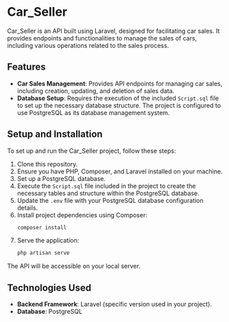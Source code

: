 # Car_Seller

Car_Seller is an API built using Laravel, designed for facilitating car sales. It provides endpoints and functionalities to manage the sales of cars, including various operations related to the sales process.

## Features

- **Car Sales Management**: Provides API endpoints for managing car sales, including creation, updating, and deletion of sales data.
- **Database Setup**: Requires the execution of the included `Script.sql` file to set up the necessary database structure. The project is configured to use PostgreSQL as its database management system.

## Setup and Installation

To set up and run the Car_Seller project, follow these steps:

1. Clone this repository.
2. Ensure you have PHP, Composer, and Laravel installed on your machine.
3. Set up a PostgreSQL database.
4. Execute the `Script.sql` file included in the project to create the necessary tables and structure within the PostgreSQL database.
5. Update the `.env` file with your PostgreSQL database configuration details.
6. Install project dependencies using Composer:
    ```bash
    composer install
    ```
7. Serve the application:
    ```bash
    php artisan serve
    ```

The API will be accessible on your local server.

## Technologies Used

- **Backend Framework**: Laravel (specific version used in your project).
- **Database**: PostgreSQL

